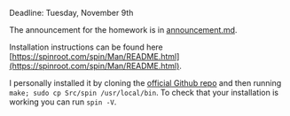 Deadline: Tuesday, November 9th

The announcement for the homework is in [announcement.md](announcement.md).

Installation instructions can be found here [https://spinroot.com/spin/Man/README.html](https://spinroot.com/spin/Man/README.html).

I personally installed it by cloning the [official Github repo](https://github.com/nimble-code/Spin) and then running `make; sudo cp Src/spin /usr/local/bin`. 
To check that your installation is working you can run `spin -V`.
